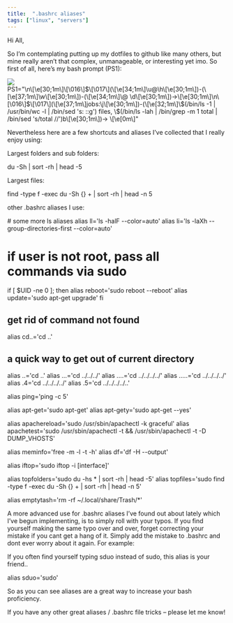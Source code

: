 ```yaml
---
title:  ".bashrc aliases"
tags: ["linux", "servers"]
---
```



Hi All,

So I’m contemplating putting up my dotfiles to github like many others, but mine really aren’t that complex, unmanageable, or interesting yet imo.
So first of all, here’s my bash prompt (PS1):

<img src="../assets/img/bashprompt1.png" class="imgshadow">

<div class="codeblok"> 
PS1="\n\[\e[30;1m\]\[\016\]$\[\017\](\[\e[34;1m\]\u@\h\[\e[30;1m\])-(\[\e[37;1m\]\w\[\e[30;1m\])-(\[\e[34;1m\]\@ \d\[\e[30;1m\])->\[\e[30;1m\]\n\[\016\]$\[\017\](\[\e[37;1m\]jobs:\j\[\e[30;1m\])-(\[\e[32;1m\]\$(/bin/ls -1 | /usr/bin/wc -l | /bin/sed 's: ::g') files, \$(/bin/ls -lah | /bin/grep -m 1 total | /bin/sed 's/total //')b\[\e[30;1m\])-> \[\e[0m\]"
 </div>

Nevertheless here are a few shortcuts and aliases I’ve collected that I really enjoy using:

Largest folders and sub folders:

<div class="codeblok"> 
du -Sh | sort -rh | head -5
 </div>

Largest files:

<div class="codeblok"> 
find -type f -exec du -Sh {} + | sort -rh | head -n 5
 </div>

other .bashrc aliases I use:

<div class="codeblok"> 
# some more ls aliases
alias ll='ls -halF --color=auto'
alias li='ls -laXh --group-directories-first --color=auto'

# if user is not root, pass all commands via sudo #
if [ $UID -ne 0 ]; then
alias reboot='sudo reboot --reboot'
alias update='sudo apt-get upgrade'
fi

## get rid of command not found ##
alias cd..='cd ..'

## a quick way to get out of current directory ##
alias ..='cd ..'
alias ...='cd ../../../'
alias ....='cd ../../../../'
alias .....='cd ../../../../'
alias .4='cd ../../../../'
alias .5='cd ../../../../..'

alias ping='ping -c 5'

alias apt-get='sudo apt-get'
alias apt-gety='sudo apt-get --yes'

alias apachereload='sudo /usr/sbin/apachectl -k graceful'
alias apachetest='sudo /usr/sbin/apachectl -t && /usr/sbin/apachectl -t -D DUMP_VHOSTS'

alias meminfo='free -m -l -t -h'
alias df='df -H --output'

alias iftop='sudo iftop -i [interface]'

alias topfolders='sudo du -hs * | sort -rh | head -5'
alias topfiles='sudo find -type f -exec du -Sh {} + | sort -rh | head -n 5'

alias emptytash='rm -rf ~/.local/share/Trash/*'
 </div>

A more advanced use for .bashrc aliases I’ve found out about lately which I’ve begun implementing, is to simply roll with your typos. If you find yourself making the same typo over and over, forget correcting your mistake if you cant get a hang of it. Simply add the mistake to .bashrc and dont ever worry about it again. For example:

If you often find yourself typing sduo instead of sudo, this alias is your friend..

<div class="codeblok"> 
alias sduo='sudo'
 </div>

So as you can see aliases are a great way to increase your bash proficiency.

If you have any other great aliases / .bashrc file tricks – please let me know!

